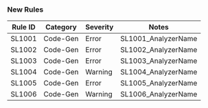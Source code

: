 ﻿### New Rules
Rule ID | Category | Severity | Notes
--------|----------|----------|--------------------
SL1001  | Code-Gen |  Error   | SL1001_AnalyzerName
SL1002  | Code-Gen |  Error   | SL1002_AnalyzerName
SL1003  | Code-Gen |  Error   | SL1003_AnalyzerName
SL1004  | Code-Gen |  Warning | SL1004_AnalyzerName
SL1005  | Code-Gen |  Error   | SL1005_AnalyzerName
SL1006  | Code-Gen |  Warning | SL1006_AnalyzerName
